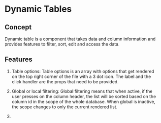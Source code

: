 # Dynamic Tables

## Concept

Dynamic table is a component that takes data and column information and provides features to filter, sort, edit and access the data.

## Features

1. Table options: Table options is an array with options that get rendered on the top right corner of the file with a 3 dot icon. The label and the click handler are the props that need to be provided.

2. Global or local filtering: Global filtering means that when active, if the user presses on the column header, the list will be sorted based on the column id in the scope of the whole database.
   When global is inactive, the scope changes to only the current rendered list.

3.
